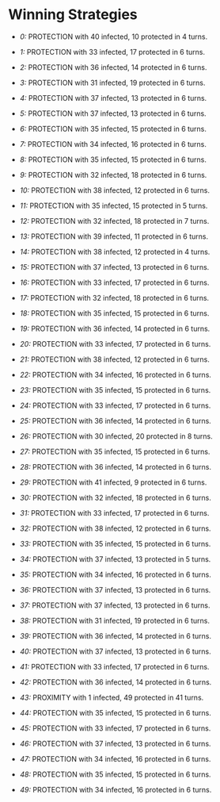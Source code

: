 # Winning Strategies

* _0:_ PROTECTION with 40 infected, 10 protected in 4 turns.


* _1:_ PROTECTION with 33 infected, 17 protected in 6 turns.


* _2:_ PROTECTION with 36 infected, 14 protected in 6 turns.


* _3:_ PROTECTION with 31 infected, 19 protected in 6 turns.


* _4:_ PROTECTION with 37 infected, 13 protected in 6 turns.


* _5:_ PROTECTION with 37 infected, 13 protected in 6 turns.


* _6:_ PROTECTION with 35 infected, 15 protected in 6 turns.


* _7:_ PROTECTION with 34 infected, 16 protected in 6 turns.


* _8:_ PROTECTION with 35 infected, 15 protected in 6 turns.


* _9:_ PROTECTION with 32 infected, 18 protected in 6 turns.


* _10:_ PROTECTION with 38 infected, 12 protected in 6 turns.


* _11:_ PROTECTION with 35 infected, 15 protected in 5 turns.


* _12:_ PROTECTION with 32 infected, 18 protected in 7 turns.


* _13:_ PROTECTION with 39 infected, 11 protected in 6 turns.


* _14:_ PROTECTION with 38 infected, 12 protected in 4 turns.


* _15:_ PROTECTION with 37 infected, 13 protected in 6 turns.


* _16:_ PROTECTION with 33 infected, 17 protected in 6 turns.


* _17:_ PROTECTION with 32 infected, 18 protected in 6 turns.


* _18:_ PROTECTION with 35 infected, 15 protected in 6 turns.


* _19:_ PROTECTION with 36 infected, 14 protected in 6 turns.


* _20:_ PROTECTION with 33 infected, 17 protected in 6 turns.


* _21:_ PROTECTION with 38 infected, 12 protected in 6 turns.


* _22:_ PROTECTION with 34 infected, 16 protected in 6 turns.


* _23:_ PROTECTION with 35 infected, 15 protected in 6 turns.


* _24:_ PROTECTION with 33 infected, 17 protected in 6 turns.


* _25:_ PROTECTION with 36 infected, 14 protected in 6 turns.


* _26:_ PROTECTION with 30 infected, 20 protected in 8 turns.


* _27:_ PROTECTION with 35 infected, 15 protected in 6 turns.


* _28:_ PROTECTION with 36 infected, 14 protected in 6 turns.


* _29:_ PROTECTION with 41 infected, 9 protected in 6 turns.


* _30:_ PROTECTION with 32 infected, 18 protected in 6 turns.


* _31:_ PROTECTION with 33 infected, 17 protected in 6 turns.


* _32:_ PROTECTION with 38 infected, 12 protected in 6 turns.


* _33:_ PROTECTION with 35 infected, 15 protected in 6 turns.


* _34:_ PROTECTION with 37 infected, 13 protected in 5 turns.


* _35:_ PROTECTION with 34 infected, 16 protected in 6 turns.


* _36:_ PROTECTION with 37 infected, 13 protected in 6 turns.


* _37:_ PROTECTION with 37 infected, 13 protected in 6 turns.


* _38:_ PROTECTION with 31 infected, 19 protected in 6 turns.


* _39:_ PROTECTION with 36 infected, 14 protected in 6 turns.


* _40:_ PROTECTION with 37 infected, 13 protected in 6 turns.


* _41:_ PROTECTION with 33 infected, 17 protected in 6 turns.


* _42:_ PROTECTION with 36 infected, 14 protected in 6 turns.


* _43:_ PROXIMITY with 1 infected, 49 protected in 41 turns.


* _44:_ PROTECTION with 35 infected, 15 protected in 6 turns.


* _45:_ PROTECTION with 33 infected, 17 protected in 6 turns.


* _46:_ PROTECTION with 37 infected, 13 protected in 6 turns.


* _47:_ PROTECTION with 34 infected, 16 protected in 6 turns.


* _48:_ PROTECTION with 35 infected, 15 protected in 6 turns.


* _49:_ PROTECTION with 34 infected, 16 protected in 6 turns.


